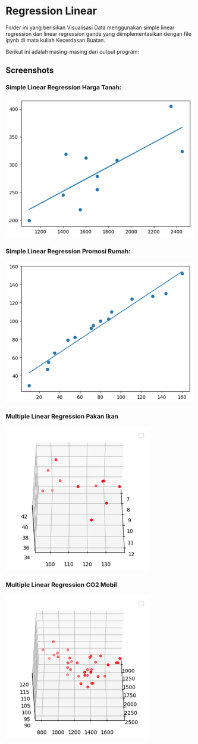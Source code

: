 # Regression Linear
Folder ini yang berisikan Visualisasi Data menggunakan simple linear regression dan linear regression ganda yang diimplementasikan dengan file ipynb di mata kuliah Kecerdasan Buatan. 

Berikut ini adalah masing-masing dari output program:

## Screenshots
### Simple Linear Regression Harga Tanah:
![Harga Tanah](https://github.com/Wissasono11/UIN-Coding-Project/blob/main/regression-linear/img/grafik-linear-regresi-prediksi-harga-tanahpng.png)

### Simple Linear Regression Promosi Rumah:
![Promosi Tanah](https://github.com/Wissasono11/UIN-Coding-Project/blob/main/regression-linear/img/grafik-linear-regresi-prediksi-promosi-rumah.png)

### Multiple Linear Regression Pakan Ikan
![Pakan Ikan](https://github.com/Wissasono11/UIN-Coding-Project/blob/main/regression-linear/img/grafik-linear-regresi-prediksi-pakan-ikan.png)

### Multiple Linear Regression CO2 Mobil
![CO2 Mobil](https://github.com/Wissasono11/UIN-Coding-Project/blob/main/regression-linear/img/grafik-linear-grafik-prediksi-co2-mobil.png)

